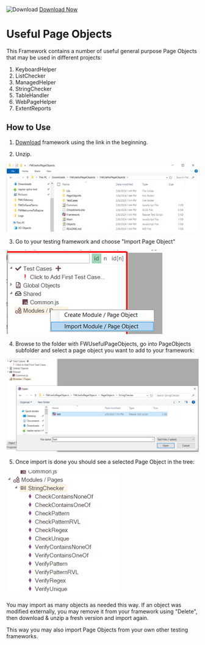 ![Download](https://github.githubassets.com/images/icons/emoji/unicode/23ec.png?v8) [Download Now](https://inflectra.github.io/DownGit/#/home?url=https://github.com/Inflectra/rapise-powerpack/tree/master/FWUsefulPageObjects )

# Useful Page Objects

This Framework contains a number of useful general purpose Page Objects that may be used in different projects:

1. KeyboardHelper
2. ListChecker
3. ManagedHelper
4. StringChecker
5. TableHandler
6. WebPageHelper
7. ExtentReports

## How to Use

1. [Download](https://inflectra.github.io/DownGit/#/home?url=https://github.com/Inflectra/rapise-powerpack/tree/master/FWUsefulPageObjects ) framework using the link in the beginning.

2. Unzip.

![](img/README_AfterDownloadAndUnzip.png)

3. Go to your testing framework and choose "Import Page Object"

![](img/README_ImportPageObject.png)

4. Browse to the folder with FWUsefulPageObjects, go into PageObjects subfolder and select a page object you want to add to your framework:

![](img/README_SelectFolder.png)

5. Once import is done you should see a selected Page Object in the tree:

![](img/README_POAfterImport.png)

You may import as many objects as needed this way. If an object was modified externally, you may remove it from your framework using "Delete", then download & unzip a fresh version and import again.

This way you may also import Page Objects from your own other testing frameworks.
